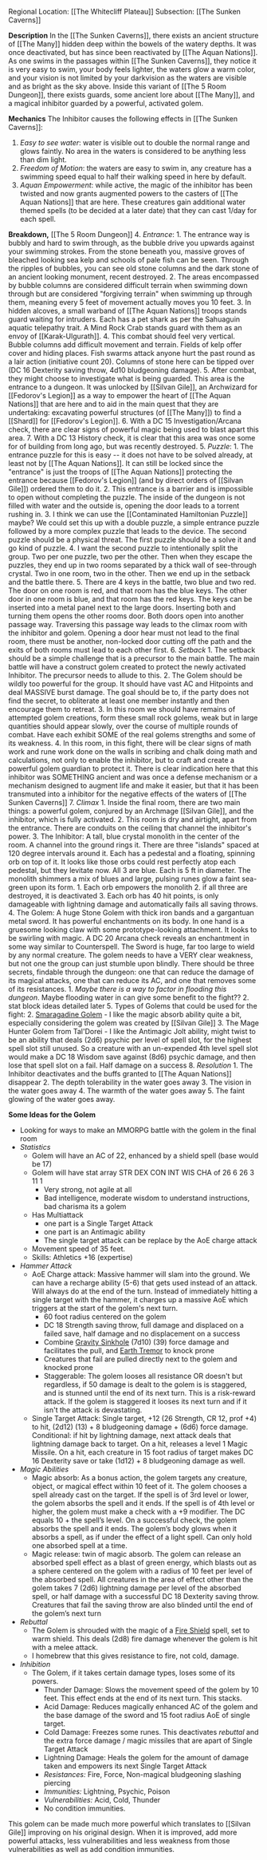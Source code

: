 Regional Location: [[The Whitecliff Plateau]]
Subsection: [[The Sunken Caverns]]

**Description** 
In the [[The Sunken Caverns]], there exists an ancient structure of [[The Many]] hidden deep within the bowels of the watery depths. It was once deactivated, but has since been reactivated by [[The Aquan Nations]]. As one swims in the passages within [[The Sunken Caverns]], they notice it is very easy to swim, your body feels lighter, the waters glow a warm color, and your vision is not limited by your darkvision as the waters are visible and as bright as the sky above. Inside this variant of [[The 5 Room Dungeon]], there exists guards, some ancient lore about [[The Many]], and a magical inhibitor guarded by a powerful, activated golem. 

**Mechanics**
The Inhibitor causes the following effects in [[The Sunken Caverns]]:
1. *Easy to see water*: water is visible out to double the normal range and glows faintly. No area in the waters is considered to be anything less than dim light.
2. *Freedom of Motion*: the waters are easy to swim in, any creature has a swimming speed equal to half their walking speed in here by default. 
3. *Aquan Empowerment*: while active, the magic of the inhibitor has been twisted and now grants augmented powers to the casters of [[The Aquan Nations]] that are here. These creatures gain additional water themed spells (to be decided at a later date) that they can cast 1/day for each spell. 

**Breakdown,** [[The 5 Room Dungeon]]
4. *Entrance*:
	1. The entrance way is bubbly and hard to swim through, as the bubble drive you upwards against your swimming strokes. From the stone beneath you, massive groves of bleached looking sea kelp and schools of pale fish can be seen. Through the ripples of bubbles, you can see old stone columns and the dark stone of an ancient looking monument, recent destroyed. 
	2. The areas encompassed by bubble columns are considered difficult terrain when swimming down through but are considered "forgiving terrain" when swimming up through them, meaning every 5 feet of movement actually moves you 10 feet.
	3. In hidden alcoves, a small warband of [[The Aquan Nations]] troops stands guard waiting for intruders. Each has a pet shark as per the Sahuaguin aquatic telepathy trait. A Mind Rock Crab stands guard with them as an envoy of [[Karak-Ulgurath]]. 
	4. This combat should feel very vertical. Bubble columns add difficult movement and terrain. Fields of kelp offer cover and hiding places. Fish swarms attack anyone hurt the past round as a lair action (initiative count 20). Columns of stone here can be tipped over (DC 16 Dexterity saving throw, 4d10 bludgeoning damage). 
	5. After combat, they might choose to investigate what is being guarded. This area is the entrance to a dungeon. It was unlocked by [[Silvan Gile]], an Archwizard for [[Fedorov's Legion]] as a way to empower the heart of [[The Aquan Nations]] that are here and to aid in the main quest that they are undertaking: excavating powerful structures (of [[The Many]]) to find a [[Shard]] for [[Fedorov's Legion]]. 
	6. With a DC 15 Investigation/Arcana check, there are clear signs of powerful magic being used to blast apart this area.
	7. With a DC 13 History check, it is clear that this area was once some for of building from long ago, but was recently destroyed. 
5. *Puzzle*:
	1. The entrance puzzle for this is easy -- it does not have to be solved already, at least not by [[The Aquan Nations]]. It can still be locked since the "entrance" is just the troops of [[The Aquan Nations]] protecting the entrance because [[Fedorov's Legion]] (and by direct orders of [[Silvan Gile]]) ordered them to do it. 
	2. This entrance is a barrier and is impossible to open without completing the puzzle. The inside of the dungeon is not filled with water and the outside is, opening the door leads to a torrent rushing in. 
	3. I think we can use the [[Contaminated Hamiltonian Puzzle]] maybe? We could set this up with a double puzzle, a simple entrance puzzle followed by a more complex puzzle that leads to the device. The second puzzle should be a physical threat. The first puzzle should be a solve it and go kind of puzzle. 
	4. I want the second puzzle to intentionally split the group. Two per one puzzle, two per the other. Then when they escape the puzzles, they end up in two rooms separated by a thick wall of see-through crystal. Two in one room, two in the other. Then we end up in the setback and the battle there. 
	5. There are 4 keys in the battle, two blue and two red. The door on one room is red, and that room has the blue keys. The other door in one room is blue, and that room has the red keys. The keys can be inserted into a metal panel next to the large doors. Inserting both and turning them opens the other rooms door. Both doors open into another passage way. Traversing this passage way leads to the climax room with the inhibitor and golem. Opening a door hear must not lead to the final room, there must be another, non-locked door cutting off the path and the exits of both rooms must lead to each other first. 
6. *Setback*
	1. The setback should be a simple challenge that is a precursor to the main battle. The main battle will have a construct golem created to protect the newly activated Inhibitor. The precursor needs to allude to this.
	2. The Golem should be wildly too powerful for the group. It should have vast AC and Hitpoints and deal MASSIVE burst damage. The goal should be to, if the party does not find the secret, to obliterate at least one member instantly and then encourage them to retreat. 
	3. In this room we should have remains of attempted golem creations, form these small rock golems, weak but in large quantities should appear slowly, over the course of multiple rounds of combat. Have each exhibit SOME of the real golems strengths and some of its weakness.
	4. In this room, in this fight, there will be clear signs of math work and rune work done on the walls in scribing and chalk doing math and calculations, not only to enable the inhibitor, but to craft and create a powerful golem guardian to protect it. There is clear indication here that this inhibitor was SOMETHING ancient and was once a defense mechanism or a mechanism designed to augment life and make it easier, but that it has been transmuted into a inhibitor for the negative effects of the waters of [[The Sunken Caverns]]
7. *Climax*
	1. Inside the final room, there are two main things: a powerful golem, conjured by an Archmage [[Silvan Gile]], and the inhibitor, which is fully activated. 
	2. This room is dry and airtight, apart from the entrance. There are conduits on the ceiling that channel the inhibitor's power. 
	3. The Inhibitor: A tall, blue crystal monolith in the center of the room. A channel into the ground rings it. There are three "islands" spaced at 120 degree intervals around it. Each has a pedestal and a floating, spinning orb on top of it. It looks like those orbs could rest perfectly atop each pedestal, but they levitate now. All 3 are blue. Each is 5 ft in diameter. The monolith shimmers a mix of blues and large, pulsing runes glow a faint sea-green upon its form. 
		1. Each orb empowers the monolith
		2. if all three are destroyed, it is deactivated
		3. Each orb has 40 hit points, is only damageable with lightning damage and automatically fails all saving throws. 
	4. The Golem: A huge Stone Golem with thick iron bands and a gargantuan metal sword. It has powerful enchantments on its body. In one hand is a gruesome looking claw with some prototype-looking attachment. It looks to be swirling with magic. A DC 20 Arcana check reveals an enchantment in some way similar to Counterspell. The Sword is huge, far too large to wield by any normal creature. The golem needs to have a VERY clear weakness, but not one the group can just stumble upon blindly. There should be three secrets, findable through the dungeon: one that can reduce the damage of its magical attacks, one that can reduce its AC, and one that removes some of its resistances. 
		1. *Maybe there is a way to factor in flooding this dungeon*. Maybe flooding water in can give some benefit to the fight??
		2. stat block ideas detailed later
	5. Types of Golems that could be used for the fight:
		2. [Smaragadine Golem](https://dr-eigenvalue.github.io/bestiary/creature/smaragdine-golem) - I like the magic absorb ability quite a bit, especially considering the golem was created by [[Silvan Gile]]
		3. The Mage Hunter Golem from Tal'Dorei - I like the Antimagic Jolt ability, might twist to be an ability that deals (2d6) psychic per level of spell slot, for the highest spell slot still unused.  So a creature with an un-expended 4th level spell slot would make a DC 18 Wisdom save against (8d6) psychic damage, and then lose that spell slot on a fail. Half damage on a success 
8. *Resolution*
	1. The Inhibitor deactivates and the buffs granted to [[The Aquan Nations]] disappear
	2. The depth tolerability in the water goes away
	3. The vision in the water goes away
	4. The warmth of the water goes away
	5. The faint glowing of the water goes away. 


**Some Ideas for the Golem**
- Looking for ways to make an MMORPG battle with the golem in the final room
- *Statistics*
	- Golem will have an AC of 22, enhanced by a shield spell (base would be 17)
	- Golem will have stat array STR DEX CON INT WIS CHA of 26 6 26 3 11 1
		- Very strong, not agile at all
		- Bad intelligence, moderate wisdom to understand instructions, bad charisma its a golem
	- Has Multiattack
		- one part is a Single Target Attack
		- one part is an Antimagic ability
		- The single target attack can be replace by the AoE charge attack
	- Movement speed of 35 feet. 
	- Skills: Athletics +16 (expertise) 
- *Hammer Attack*
	- AoE Charge attack: Massive hammer will slam into the ground. We can have a recharge ability (5-6) that gets used instead of an attack. Will always do at the end of the turn. Instead of immediately hitting a single target with the hammer, it charges up a massive AoE which triggers at the start of the golem's next turn. 
		- 60 foot radius centered on the golem 
		- DC 18 Strength saving throw, full damage and displaced on a failed save, half damage and no displacement on a success
		- Combine [Gravity Sinkhole](https://dnd5e.wikidot.com/spell:gravity-sinkhole) (7d10) (39) force damage and facilitates the pull, and [Earth Tremor](https://dnd5e.wikidot.com/spell:earth-tremor) to knock prone
		- Creatures that fail are pulled directly next to the golem and knocked prone
		- Staggerable: The golem looses all resistance OR doesn't but regardless, if 50 damage is dealt to the golem is is staggered, and is stunned until the end of its next turn. This is a risk-reward attack. If the golem is staggered it looses its next turn and if it isn't the attack is devastating. 
	- Single Target Attack: Single target, +12 (26 Strength, CR 12, prof +4) to hit, (2d12) (13) + 8 bludgeoning damage + (6d6) force damage. Conditional: if hit by lightning damage, next attack deals that lightning damage back to target. On a hit, releases a level 1 Magic Missile. On a hit, each creature in 15 foot radius of target makes DC 16 Dexterity save or take (1d12) + 8 bludgeoning damage as well. 
- *Magic Abilities*
	- Magic absorb: As a bonus action, the golem targets any creature, object, or magical effect within 10 feet of it. The golem chooses a spell already cast on the target. If the spell is of 3rd level or lower, the golem absorbs the spell and it ends. If the spell is of 4th level or higher, the golem must make a check with a +9 modifier. The DC equals 10 + the spell’s level. On a successful check, the golem absorbs the spell and it ends. The golem’s body glows when it absorbs a spell, as if under the effect of a light spell. Can only hold one absorbed spell at a time.
	- Magic release: twin of magic absorb. The golem can release an absorbed spell effect as a blast of green energy, which blasts out as a sphere centered on the golem with a radius of 10 feet per level of the absorbed spell. All creatures in the area of effect other than the golem takes 7 (2d6) lightning damage per level of the absorbed spell, or half damage with a successful DC 18 Dexterity saving throw. Creatures that fail the saving throw are also blinded until the end of the golem’s next turn
- *Rebuttal*
	- The Golem is shrouded with the magic of a [Fire Shield](https://roll20.net/compendium/dnd5e/Fire%20Shield#content) spell, set to warm shield. This deals (2d8) fire damage whenever the golem is hit with a melee attack.
	- I homebrew that this gives resistance to fire, not cold, damage. 
- *Inhibition*
	- The Golem, if it takes certain damage types, loses some of its powers. 
		- Thunder Damage: Slows the movement speed of the golem by 10 feet. This effect ends at the end of its next turn. This stacks. 
		- Acid Damage: Reduces magically enhanced AC of the golem and the base damage of the sword and 15 foot radius AoE of single target. 
		- Cold Damage: Freezes some runes. This deactivates *rebuttal* and the extra force damage / magic missiles that are apart of Single Target Attack
		- Lightning Damage: Heals the golem for the amount of damage taken and empowers its next Single Target Attack
		- *Resistances:* Fire, Force, Non-magical bludgeoning slashing piercing
		- *Immunities:* Lightning, Psychic, Poison
		- *Vulnerabilities:* Acid, Cold, Thunder
		- No condition immunities. 

This golem can be made much more powerful which translates to [[Silvan Gile]] improving on his original design. When it is improved, add more powerful attacks, less vulnerabilities and less weakness from those vulnerabilities as well as add condition immunities. 
